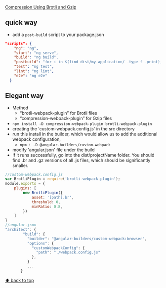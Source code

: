 [Compression Using Brotli and Gzip](#top)

## quick way

-  add a `post-build` script to your package.json
  
```json
"scripts": {
    "ng": "ng",
    "start": "ng serve",
    "build": "ng build",
    "postbuild": "for i in $(find dist/my-application/ -type f -print); do brotli $i; done",
    "test": "ng test",
    "lint": "ng lint",
    "e2e": "ng e2e"
  }
```

## Elegant way

- Method
  - “brotli-webpack-plugin” for Brotli files
  - “compression-webpack-plugin” for Gzip files
- `npm install -D compression-webpack-plugin brotli-webpack-plugin`
- creating the 'custom-webpack.config.js' in the src directory
- run this install in the builder, which would allow us to add the additional webpack configuration, 
  - `npm i -D @angular-builders/custom-webpack`
- modify 'angular.json' file under the build
- If it runs successfully, go into the dist/projectName folder. You should find .br and .gz versions of all .js files, which should be significantly smaller.

```javascript
//custom-webpack.config.js
var BrotliPlugin = require('brotli-webpack-plugin');
module.exports = {
    plugins: [
        new BrotliPlugin({
            asset: '[path].br',
            threshold: 0,
            minRatio: 0.8,
        })
    ]
}
//angular.json
"architect": {
        "build": {
          "builder": "@angular-builders/custom-webpack:browser",
          "options": {
            "customWebpackConfig": {
              "path": "./webpack.config.js"
            },
          }
          ...
       }
```
[⬆ back to top](#top)
